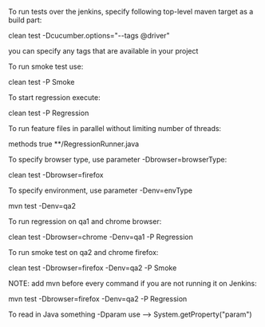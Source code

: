 To run tests over the jenkins, specify following top-level maven target as a build part:

clean test -Dcucumber.options="--tags @driver"

you can specify any tags that are available in your project

To run smoke test use:

clean test -P Smoke

To start regression execute:

clean test -P Regression

To run feature files in parallel without limiting number of threads:

<parallel>methods</parallel>
<useUnlimitedThreads>true</useUnlimitedThreads>
<includes>
  <include>**/RegressionRunner.java</include>
</includes>

To specify browser type, use parameter -Dbrowser=browserType:

clean test -Dbrowser=firefox

To specify environment, use parameter -Denv=envType

mvn test -Denv=qa2

To run regression on qa1 and chrome browser:

clean test -Dbrowser=chrome -Denv=qa1 -P Regression

To run smoke test on qa2 and chrome firefox:

clean test -Dbrowser=firefox -Denv=qa2 -P Smoke

NOTE: add mvn before every command if you are not running it on Jenkins:

mvn test -Dbrowser=firefox -Denv=qa2 -P Regression

To read in Java something -Dparam use --> System.getProperty("param")
